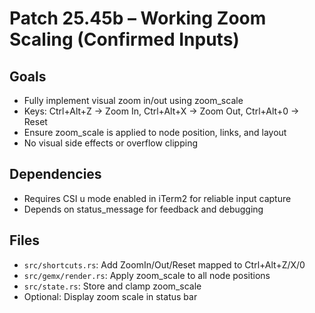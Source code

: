 # Patch 25.45b – Working Zoom Scaling (Confirmed Inputs)

## Goals
- Fully implement visual zoom in/out using zoom_scale
- Keys: Ctrl+Alt+Z → Zoom In, Ctrl+Alt+X → Zoom Out, Ctrl+Alt+0 → Reset
- Ensure zoom_scale is applied to node position, links, and layout
- No visual side effects or overflow clipping

## Dependencies
- Requires CSI u mode enabled in iTerm2 for reliable input capture
- Depends on status_message for feedback and debugging

## Files
- `src/shortcuts.rs`: Add ZoomIn/Out/Reset mapped to Ctrl+Alt+Z/X/0
- `src/gemx/render.rs`: Apply zoom_scale to all node positions
- `src/state.rs`: Store and clamp zoom_scale
- Optional: Display zoom scale in status bar

